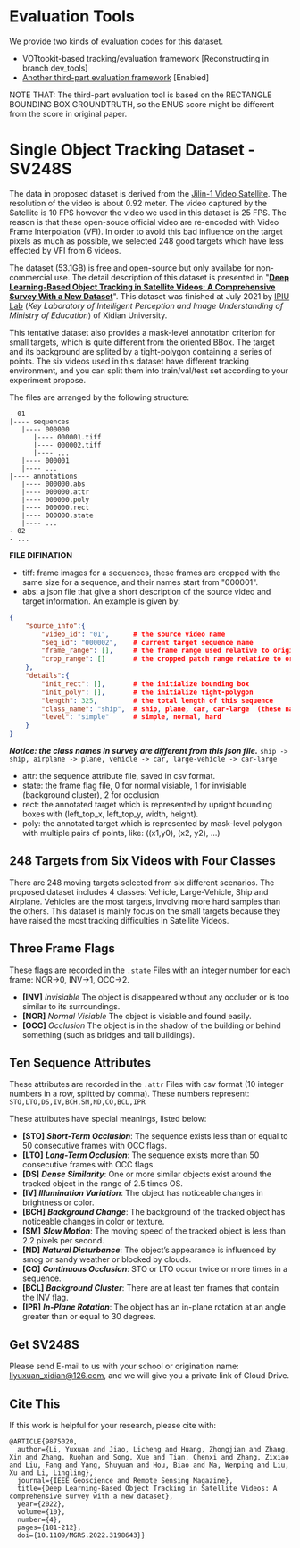 # Evaluation Tools
We provide two kinds of evaluation codes for this dataset.

- VOTtookit-based tracking/evaluation framework [Reconstructing in branch dev_tools]
- [Another third-part evaluation framework](https://github.com/Wprofessor/SV248S_toolkit/tree/main) [Enabled]

NOTE THAT: The third-part evaluation tool is based on the RECTANGLE BOUNDING BOX GROUNDTRUTH, so the ENUS score might be different from the score in original paper.

# Single Object Tracking Dataset - SV248S
The data in proposed dataset is derived from the [Jilin-1 Video Satellite](http://www.jl1.cn/EWeb/). The resolution of the video is about 0.92 meter. The video captured by the Satellite is 10 FPS however the video we used in this dataset is 25 FPS. The reason is that these open-souce official video are re-encoded with Video Frame Interpolation (VFI). In order to avoid this bad influence on the target pixels as much as possible, we selected 248 good targets which have less effected by VFI from 6 videos.

The dataset (53.1GB) is free and open-source but only availabe for non-commercial use. The detail description of this dataset is presented in "**[Deep Learning-Based Object Tracking in Satellite Videos: A Comprehensive Survey With a New Dataset](https://ieeexplore.ieee.org/document/9875020)**". This dataset was finished at July 2021 by [IPIU Lab](https://ipiu.xidian.edu.cn/) (*Key Laboratory of Intelligent Perception and Image Understanding of Ministry of Education*) of Xidian University.

This tentative dataset also provides a mask-level annotation criterion for small targets, which is quite different from the oriented BBox. The target and its background are splited by a tight-polygon containing a series of points. The six videos used in this dataset have different tracking environment, and you can split them into train/val/test set according to your experiment propose.

The files are arranged by the following structure:
``` shell
- 01
|---- sequences
   |---- 000000
      |---- 000001.tiff
      |---- 000002.tiff
      |---- ...
   |---- 000001
   |---- ...
|---- annotations
   |---- 000000.abs
   |---- 000000.attr
   |---- 000000.poly
   |---- 000000.rect
   |---- 000000.state
   |---- ...
- 02
- ...

```

**FILE DIFINATION**
- tiff: frame images for a sequences, these frames are cropped with the same size for a sequence, and their names start from "000001".
- abs: a json file that give a short description of the source video and target information. An example is given by:
```json
{
    "source_info":{
        "video_id": "01",      # the source video name
        "seq_id": "000002",    # current target sequence name
        "frame_range": [],     # the frame range used relative to original video
        "crop_range": []       # the cropped patch range relative to original video
    },
    "details":{
        "init_rect": [],       # the initialize bounding box
        "init_poly": [],       # the initialize tight-polygon
        "length": 325,         # the total length of this sequence
        "class_name": "ship",  # ship, plane, car, car-large  (these names are different with the survey)
        "level": "simple"      # simple, normal, hard
    }
}
```
***Notice: the class names in survey are different from this json file.*** `ship -> ship, airplane -> plane, vehicle -> car, large-vehicle -> car-large`

- attr: the sequence attribute file, saved in csv format.
- state: the frame flag file, 0 for normal visiable, 1 for invisiable (background cluster), 2 for occlusion
- rect: the annotated target which is represented by upright bounding boxes with (left_top_x, left_top_y, width, height).
- poly: the annotated target which is represented by mask-level polygon with multiple pairs of points, like: ((x1,y0), (x2, y2), ...)

## 248 Targets from Six Videos with Four Classes
There are 248 moving targets selected from six different scenarios. The proposed dataset includes 4 classes: Vehicle, Large-Vehicle, Ship and Airplane. Vehicles are the most targets, involving more hard samples than the others. This dataset is mainly focus on the small targets because they have raised the most tracking difficulties in Satellite Videos.

## Three Frame Flags
These flags are recorded in the `.state` Files with an integer number for each frame: NOR->0, INV->1, OCC->2.
- **[INV]** *Invisiable* The object is disappeared without any occluder or is too similar to its surroundings.
- **[NOR]** *Normal Visiable* The object is visiable and found easily.
- **[OCC]** *Occlusion* The object is in the shadow of the building or behind something (such as bridges and tall buildings).

## Ten Sequence Attributes
These attributes are recorded in the `.attr` Files with csv format (10 integer numbers in a row, splitted by comma). These numbers represent: `STO,LTO,DS,IV,BCH,SM,ND,CO,BCL,IPR`

These attributes have special meanings, listed below:
- **[STO]** ***Short-Term Occlusion***: The sequence exists less than or equal to 50 consecutive frames with OCC flags.
- **[LTO]** ***Long-Term Occlusion***: The sequence exists more than 50 consecutive frames with OCC flags.
- **[DS]** ***Dense Similarity***: One or more similar objects exist around the tracked object in the range of 2.5 times OS.
- **[IV]** ***Illumination Variation***: The object has noticeable changes in brightness or color.
- **[BCH]** ***Background Change***: The background of the tracked object has noticeable changes in color or texture.
- **[SM]** ***Slow Motion***: The moving speed of the tracked object is less than 2.2 pixels per second.
- **[ND]** ***Natural Disturbance***: The object’s appearance is influenced by smog or sandy weather or blocked by clouds.
- **[CO]** ***Continuous Occlusion***: STO or LTO occur twice or more times in a sequence.
- **[BCL]** ***Background Cluster***: There are at least ten frames that contain the INV flag.
- **[IPR]** ***In-Plane Rotation***: The object has an in-plane rotation at an angle greater than or equal to 30 degrees.

## Get SV248S
Please send E-mail to us with your school or origination name: liyuxuan_xidian@126.com, and we will give you a private link of Cloud Drive.

## Cite This
If this work is helpful for your research, please cite with:
```
@ARTICLE{9875020,
  author={Li, Yuxuan and Jiao, Licheng and Huang, Zhongjian and Zhang, Xin and Zhang, Ruohan and Song, Xue and Tian, Chenxi and Zhang, Zixiao and Liu, Fang and Yang, Shuyuan and Hou, Biao and Ma, Wenping and Liu, Xu and Li, Lingling},
  journal={IEEE Geoscience and Remote Sensing Magazine}, 
  title={Deep Learning-Based Object Tracking in Satellite Videos: A comprehensive survey with a new dataset}, 
  year={2022},
  volume={10},
  number={4},
  pages={181-212},
  doi={10.1109/MGRS.2022.3198643}}
```
